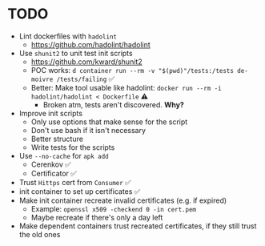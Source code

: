 # TODO

* Lint dockerfiles with `hadolint`
  * <https://github.com/hadolint/hadolint>
* Use `shunit2` to unit test init scripts
  * <https://github.com/kward/shunit2>
  * POC works: `d container run --rm -v "$(pwd)"/tests:/tests de-moivre /tests/failing` ✅
  * Better: Make tool usable like hadolint: `docker run --rm -i hadolint/hadolint < Dockerfile` ⚠
    * Broken atm, tests aren't discovered. __Why?__
* Improve init scripts
  * Only use options that make sense for the script
  * Don't use bash if it isn't necessary
  * Better structure
  * Write tests for the scripts
* Use `--no-cache` for `apk add`
  * Cerenkov ✅
  * Certificator ✅
* Trust `Hittps` cert from `Consumer` ✅
* init container to set up certificates ✅
* Make init container recreate invalid certificates (e.g. if expired)
  * Example: `openssl x509 -checkend 0 -in cert.pem`
  * Maybe recreate if there's only a day left
* Make dependent containers trust recreated certificates, if they still trust the old ones
